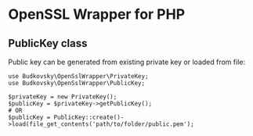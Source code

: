 # OpenSSL Wrapper for PHP

## PublicKey class
Public key can be generated from existing private key or loaded from file:

```
use Budkovsky\OpenSslWrapper\PrivateKey;
use Budkovsky\OpenSslWrapper\PublicKey;

$privateKey = new PrivateKey();
$publicKey = $privateKey->getPublicKey();
# OR
$publicKey = PublicKey::create()->load(file_get_contents('path/to/folder/public.pem');
```
